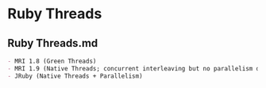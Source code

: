 # Ruby Threads

## Ruby Threads.md

```markdown
- MRI 1.8 (Green Threads)
- MRI 1.9 (Native Threads; concurrent interleaving but no parallelism due to non-thread safe Ruby code)
- JRuby (Native Threads + Parallelism)
```

